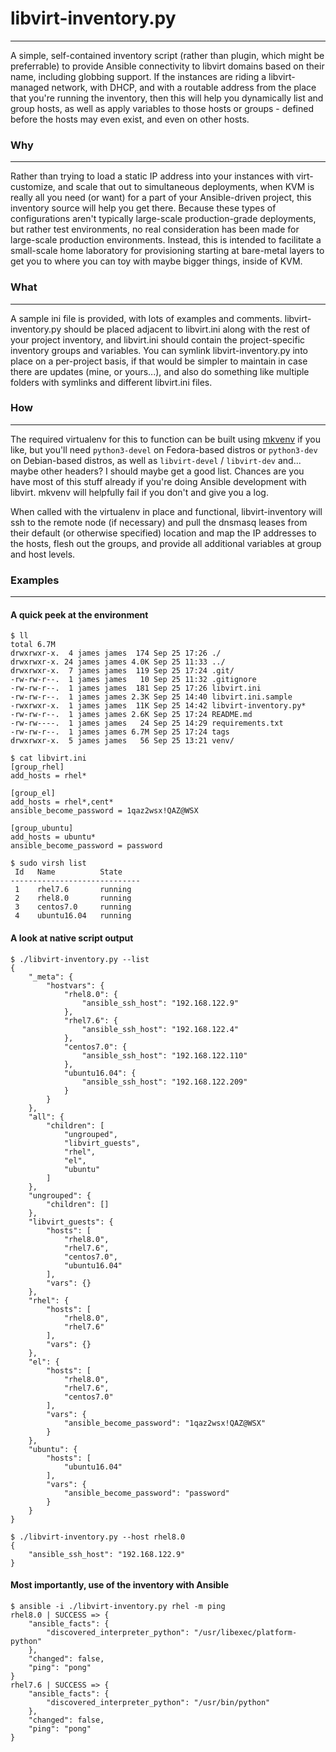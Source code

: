 # libvirt-inventory.py
---
A simple, self-contained inventory script (rather than plugin, which might be preferrable) to provide Ansible connectivity to libvirt domains based on their name, including globbing support. If the instances are riding a libvirt-managed network, with DHCP, and with a routable address from the place that you're running the inventory, then this will help you dynamically list and group hosts, as well as apply variables to those hosts or groups - defined before the hosts may even exist, and even on other hosts.

### Why
---
Rather than trying to load a static IP address into your instances with virt-customize, and scale that out to simultaneous deployments, when KVM is really all you need (or want) for a part of your Ansible-driven project, this inventory source will help you get there. Because these types of configurations aren't typically large-scale production-grade deployments, but rather test environments, no real consideration has been made for large-scale production environments. Instead, this is intended to facilitate a small-scale home laboratory for provisioning starting at bare-metal layers to get you to where you can toy with maybe bigger things, inside of KVM.

### What
---
A sample ini file is provided, with lots of examples and comments. libvirt-inventory.py should be placed adjacent to libvirt.ini along with the rest of your project inventory, and libvirt.ini should contain the project-specific inventory groups and variables. You can symlink libvirt-inventory.py into place on a per-project basis, if that would be simpler to maintain in case there are updates (mine, or yours...), and also do something like multiple folders with symlinks and different libvirt.ini files.

### How
---
The required virtualenv for this to function can be built using [mkvenv](https://github.com/solacelost/misc-scripts/blob/master/mkvenv.sh) if you like, but you'll need `python3-devel` on Fedora-based distros or `python3-dev` on Debian-based distros, as well as `libvirt-devel` / `libvirt-dev` and... maybe other headers? I should maybe get a good list. Chances are you have most of this stuff already if you're doing Ansible development with libvirt. mkvenv will helpfully fail if you don't and give you a log.

When called with the virtualenv in place and functional, libvirt-inventory will ssh to the remote node (if necessary) and pull the dnsmasq leases from their default (or otherwise specified) location and map the IP addresses to the hosts, flesh out the groups, and provide all additional variables at group and host levels.

### Examples
---

#### A quick peek at the environment
```
$ ll
total 6.7M
drwxrwxr-x.  4 james james  174 Sep 25 17:26 ./
drwxrwxr-x. 24 james james 4.0K Sep 25 11:33 ../
drwxrwxr-x.  7 james james  119 Sep 25 17:24 .git/
-rw-rw-r--.  1 james james   10 Sep 25 11:32 .gitignore
-rw-rw-r--.  1 james james  181 Sep 25 17:26 libvirt.ini
-rw-rw-r--.  1 james james 2.3K Sep 25 14:40 libvirt.ini.sample
-rwxrwxr-x.  1 james james  11K Sep 25 14:42 libvirt-inventory.py*
-rw-rw-r--.  1 james james 2.6K Sep 25 17:24 README.md
-rw-rw----.  1 james james   24 Sep 25 14:29 requirements.txt
-rw-rw-r--.  1 james james 6.7M Sep 25 17:24 tags
drwxrwxr-x.  5 james james   56 Sep 25 13:21 venv/

$ cat libvirt.ini
[group_rhel]
add_hosts = rhel*

[group_el]
add_hosts = rhel*,cent*
ansible_become_password = 1qaz2wsx!QAZ@WSX

[group_ubuntu]
add_hosts = ubuntu*
ansible_become_password = password

$ sudo virsh list
 Id   Name          State
-----------------------------
 1    rhel7.6       running
 2    rhel8.0       running
 3    centos7.0     running
 4    ubuntu16.04   running
```

#### A look at native script output
```
$ ./libvirt-inventory.py --list
{
    "_meta": {
        "hostvars": {
            "rhel8.0": {
                "ansible_ssh_host": "192.168.122.9"
            },
            "rhel7.6": {
                "ansible_ssh_host": "192.168.122.4"
            },
            "centos7.0": {
                "ansible_ssh_host": "192.168.122.110"
            },
            "ubuntu16.04": {
                "ansible_ssh_host": "192.168.122.209"
            }
        }
    },
    "all": {
        "children": [
            "ungrouped",
            "libvirt_guests",
            "rhel",
            "el",
            "ubuntu"
        ]
    },
    "ungrouped": {
        "children": []
    },
    "libvirt_guests": {
        "hosts": [
            "rhel8.0",
            "rhel7.6",
            "centos7.0",
            "ubuntu16.04"
        ],
        "vars": {}
    },
    "rhel": {
        "hosts": [
            "rhel8.0",
            "rhel7.6"
        ],
        "vars": {}
    },
    "el": {
        "hosts": [
            "rhel8.0",
            "rhel7.6",
            "centos7.0"
        ],
        "vars": {
            "ansible_become_password": "1qaz2wsx!QAZ@WSX"
        }
    },
    "ubuntu": {
        "hosts": [
            "ubuntu16.04"
        ],
        "vars": {
            "ansible_become_password": "password"
        }
    }
}

$ ./libvirt-inventory.py --host rhel8.0
{
    "ansible_ssh_host": "192.168.122.9"
}
```

#### Most importantly, use of the inventory with Ansible
```
$ ansible -i ./libvirt-inventory.py rhel -m ping
rhel8.0 | SUCCESS => {
    "ansible_facts": {
        "discovered_interpreter_python": "/usr/libexec/platform-python"
    },
    "changed": false,
    "ping": "pong"
}
rhel7.6 | SUCCESS => {
    "ansible_facts": {
        "discovered_interpreter_python": "/usr/bin/python"
    },
    "changed": false,
    "ping": "pong"
}
```
